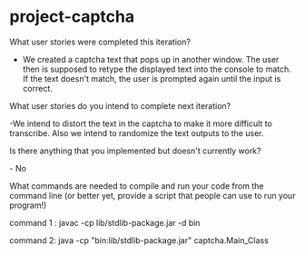 # project-captcha
What user stories were completed this iteration?
- We created a captcha text that pops up in another window. The user then is supposed to retype the displayed text into the console to match. If the text doesn't match,
  the user is prompted again until the input is correct.
<p>What user stories do you intend to complete next iteration?</p>
-We intend to distort the text in the captcha to make it more difficult to transcribe. Also we intend to randomize the text outputs to the user.
<p>Is there anything that you implemented but doesn't currently work?</p>
- No
<p> What commands are needed to compile and run your code from the command line (or better yet, provide a script that people can use to run your program!) </p>
<p>command 1 : javac -cp lib/stdlib-package.jar -d bin</p>
<p>command 2: java -cp "bin:lib/stdlib-package.jar" captcha.Main_Class</p>

